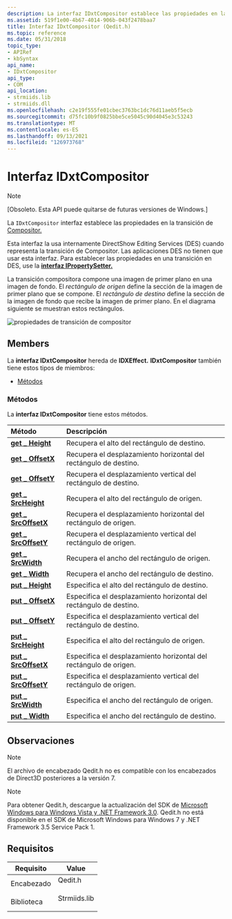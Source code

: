 ```yaml
---
description: La interfaz IDxtCompositor establece las propiedades en la transición de Compositor. Esta interfaz la usa internamente DirectShow Editing Services (DES) cuando representa la transición de Compositor.
ms.assetid: 519f1e00-4b67-4014-906b-043f2478baa7
title: Interfaz IDxtCompositor (Qedit.h)
ms.topic: reference
ms.date: 05/31/2018
topic_type:
- APIRef
- kbSyntax
api_name:
- IDxtCompositor
api_type:
- COM
api_location:
- strmiids.lib
- strmiids.dll
ms.openlocfilehash: c2e19f555fe01cbec3763bc1dc76d11aeb5f5ecb
ms.sourcegitcommit: d75fc10b9f0825bbe5ce5045c90d4045e3c53243
ms.translationtype: MT
ms.contentlocale: es-ES
ms.lasthandoff: 09/13/2021
ms.locfileid: "126973768"
---
```

# <a name="idxtcompositor-interface"></a>Interfaz IDxtCompositor

> [!Note]  
> \[Obsoleto. Esta API puede quitarse de futuras versiones de Windows.\]

 

La `IDxtCompositor` interfaz establece las propiedades en la transición de [Compositor.](compositor-transition.md)

Esta interfaz la usa internamente DirectShow Editing Services (DES) cuando representa la transición de Compositor. Las aplicaciones DES no tienen que usar esta interfaz. Para establecer las propiedades en una transición en DES, use la [**interfaz IPropertySetter.**](ipropertysetter.md)

La transición compositora compone una imagen de primer plano en una imagen de fondo. El *rectángulo de origen* define la sección de la imagen de primer plano que se compone. El *rectángulo de destino* define la sección de la imagen de fondo que recibe la imagen de primer plano. En el diagrama siguiente se muestran estos rectángulos.

![propiedades de transición de compositor](images/compmeasure.png)

## <a name="members"></a>Members

La **interfaz IDxtCompositor** hereda de **IDXEffect.** **IDxtCompositor** también tiene estos tipos de miembros:

-   [Métodos](#methods)

### <a name="methods"></a>Métodos

La **interfaz IDxtCompositor** tiene estos métodos.



| Método                                                   | Descripción                                                         |
|:---------------------------------------------------------|:--------------------------------------------------------------------|
| [**get \_ Height**](idxtcompositor-get-height.md)         | Recupera el alto del rectángulo de destino.<br/>            |
| [**get \_ OffsetX**](idxtcompositor-get-offsetx.md)       | Recupera el desplazamiento horizontal del rectángulo de destino.<br/> |
| [**get \_ OffsetY**](idxtcompositor-get-offsety.md)       | Recupera el desplazamiento vertical del rectángulo de destino.<br/>   |
| [**get \_ SrcHeight**](idxtcompositor-get-srcheight.md)   | Recupera el alto del rectángulo de origen.<br/>            |
| [**get \_ SrcOffsetX**](idxtcompositor-get-srcoffsetx.md) | Recupera el desplazamiento horizontal del rectángulo de origen.<br/> |
| [**get \_ SrcOffsetY**](idxtcompositor-get-srcoffsety.md) | Recupera el desplazamiento vertical del rectángulo de origen.<br/>   |
| [**get \_ SrcWidth**](idxtcompositor-get-srcwidth.md)     | Recupera el ancho del rectángulo de origen.<br/>             |
| [**get \_ Width**](idxtcompositor-get-width.md)           | Recupera el ancho del rectángulo de destino.<br/>             |
| [**put \_ Height**](idxtcompositor-put-height.md)         | Especifica el alto del rectángulo de destino.<br/>            |
| [**put \_ OffsetX**](idxtcompositor-put-offsetx.md)       | Especifica el desplazamiento horizontal del rectángulo de destino.<br/> |
| [**put \_ OffsetY**](idxtcompositor-put-offsety.md)       | Especifica el desplazamiento vertical del rectángulo de destino.<br/>   |
| [**put \_ SrcHeight**](idxtcompositor-put-srcheight.md)   | Especifica el alto del rectángulo de origen.<br/>            |
| [**put \_ SrcOffsetX**](idxtcompositor-put-srcoffsetx.md) | Especifica el desplazamiento horizontal del rectángulo de origen.<br/> |
| [**put \_ SrcOffsetY**](idxtcompositor-put-srcoffsety.md) | Especifica el desplazamiento vertical del rectángulo de origen.<br/>   |
| [**put \_ SrcWidth**](idxtcompositor-put-srcwidth.md)     | Especifica el ancho del rectángulo de origen.<br/>             |
| [**put \_ Width**](idxtcompositor-put-width.md)           | Especifica el ancho del rectángulo de destino.<br/>             |



 

## <a name="remarks"></a>Observaciones

> [!Note]  
> El archivo de encabezado Qedit.h no es compatible con los encabezados de Direct3D posteriores a la versión 7.

 

> [!Note]  
> Para obtener Qedit.h, descargue la actualización del SDK de [Microsoft Windows para Windows Vista y .NET Framework 3.0](https://msdn.microsoft.com/windowsvista/bb980924.aspx). Qedit.h no está disponible en el SDK de Microsoft Windows para Windows 7 y .NET Framework 3.5 Service Pack 1.

 

## <a name="requirements"></a>Requisitos



| Requisito | Value |
|--------------------|-----------------------------------------------------------------------------------------|
| Encabezado<br/>  | <dl> <dt>Qedit.h</dt> </dl>      |
| Biblioteca<br/> | <dl> <dt>Strmiids.lib</dt> </dl> |



 

 




